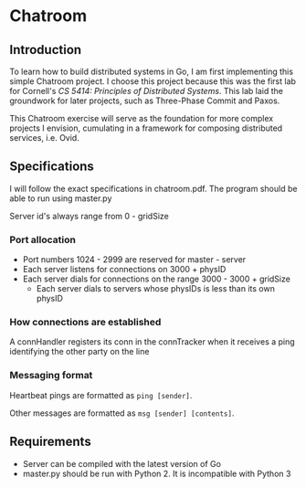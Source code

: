 # Chatroom

## Introduction 

To learn how to build distributed systems in Go, I am first implementing
this simple Chatroom project. I choose this project because this was the 
first lab for Cornell's *CS 5414: Principles of Distributed Systems*. 
This lab laid the groundwork for later projects, such as Three-Phase 
Commit and Paxos.

This Chatroom exercise will serve as the foundation for more complex
projects I envision, cumulating in a framework for composing distributed
services, i.e. Ovid.

## Specifications

I will follow the exact specifications in chatroom.pdf. The program should be 
able to run using master.py

Server id's always range from 0 - gridSize

### Port allocation

- Port numbers 1024 - 2999 are reserved for master - server
- Each server listens for connections on 3000 + physID
- Each server dials for connections on the range 3000 - 3000 + gridSize
  - Each server dials to servers whose physIDs is less than its own physID

### How connections are established

A connHandler registers its conn in the connTracker when it receives a ping
identifying the other party on the line

### Messaging format

Heartbeat pings are formatted as `ping [sender]`.

Other messages are formatted as `msg [sender] [contents]`.

## Requirements

- Server can be compiled with the latest version of Go
- master.py should be run with Python 2. It is incompatible with Python 3
